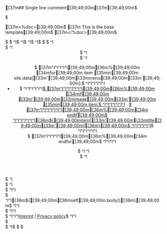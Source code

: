 [37m## Single line comment[39;49;00m[37m[39;49;00m$
<!DOCTYPE html>$
[37m<%doc>[39;49;00m$
[37m    This is the base template[39;49;00m$
[37m</%doc>[39;49;00m$
<html>$
<head>$
^I<meta http-equiv="Content-Type" content="text/html; charset=utf-8" />$
^I<meta name=viewport content="width=device-width, initial-scale=1">$
  ^I<title>$
[37m^I  ^I[39;49;00m[36m%[39;49;00m [34mif[39;49;00m page.meta.get ([33m'[39;49;00m[33mtitle[39;49;00m[33m'[39;49;00m, [34mNone[39;49;00m) [35mand[39;49;00m page.url != [33m'[39;49;00m[33m/[39;49;00m[33m'[39;49;00m:$
^I^I^I/ [36m${[39;49;00mpage.url[36m}[39;49;00m[37m[39;49;00m$
[37m^I^I[39;49;00m[36m%[39;49;00m[34m endif[39;49;00m$
^I</title>$
^I<link type="text/css" rel="stylesheet" href="/style.css" />$
</head>$
<body>$
^I<div class="header-wrapper">$
^I    <header>$
^I        <nav>$
^I            <ul>$
[37m^I^I^I^I^I[39;49;00m[36m%[39;49;00m [34mfor[39;49;00m item [35min[39;49;00m site.data[[33m'[39;49;00m[33mmenu[39;49;00m[33m'[39;49;00m]:$
^I^I^I^I^I^I<li>$
^I^I^I^I^I^I<a href="[36m${[39;49;00mitem[[33m'[39;49;00m[33murl[39;49;00m[33m'[39;49;00m][36m}[39;49;00m">$
[37m^I^I^I^I^I^I^I[39;49;00m[36m%[39;49;00m [34mif[39;49;00m [33m'[39;49;00m[33mimage[39;49;00m[33m'[39;49;00m [35min[39;49;00m item:$
^I^I^I^I^I^I^I<img src="[36m${[39;49;00mitem[[33m'[39;49;00m[33mimage[39;49;00m[33m'[39;49;00m][36m}[39;49;00m" height="12px">$
[37m^I^I^I^I^I^I^I[39;49;00m[36m%[39;49;00m[34m endif[39;49;00m$
^I^I^I^I^I^I^I[36m${[39;49;00mitem[[33m'[39;49;00m[33mtitle[39;49;00m[33m'[39;49;00m][36m}[39;49;00m$
^I^I^I^I^I^I</a>$
^I^I^I^I^I^I</li>$
[37m^I^I^I^I^I[39;49;00m[36m%[39;49;00m[34m endfor[39;49;00m$
^I^I^I^I</ul>$
^I    ^I</nav>$
^I    </header>$
^I</div>$
^I<div id="container">$
^I^I<section id="content">$
^I^I[36m${[39;49;00m[36mself[39;49;00m.body()[36m}[39;49;00m$
^I^I</section>$
^I^I<footer>$
^I^I^I<a href="#">Imprint</a>&nbsp;|&nbsp;<a href="#">Privacy policy</a>$
^I^I</footer>$
    </div>$
^I<script type="text/javascript">^I$
^I</script>$
</body>$
</html>$
